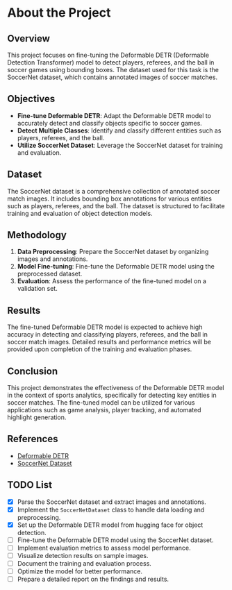 # About the Project

## Overview

This project focuses on fine-tuning the Deformable DETR (Deformable Detection Transformer) model to detect players, referees, and the ball in soccer games using bounding boxes. The dataset used for this task is the SoccerNet dataset, which contains annotated images of soccer matches.

## Objectives

- **Fine-tune Deformable DETR**: Adapt the Deformable DETR model to accurately detect and classify objects specific to soccer games.
- **Detect Multiple Classes**: Identify and classify different entities such as players, referees, and the ball.
- **Utilize SoccerNet Dataset**: Leverage the SoccerNet dataset for training and evaluation.

## Dataset

The SoccerNet dataset is a comprehensive collection of annotated soccer match images. It includes bounding box annotations for various entities such as players, referees, and the ball. The dataset is structured to facilitate training and evaluation of object detection models.

## Methodology

1. **Data Preprocessing**: Prepare the SoccerNet dataset by organizing images and annotations.
2. **Model Fine-tuning**: Fine-tune the Deformable DETR model using the preprocessed dataset.
3. **Evaluation**: Assess the performance of the fine-tuned model on a validation set.

## Results

The fine-tuned Deformable DETR model is expected to achieve high accuracy in detecting and classifying players, referees, and the ball in soccer match images. Detailed results and performance metrics will be provided upon completion of the training and evaluation phases.

## Conclusion

This project demonstrates the effectiveness of the Deformable DETR model in the context of sports analytics, specifically for detecting key entities in soccer matches. The fine-tuned model can be utilized for various applications such as game analysis, player tracking, and automated highlight generation.

## References

- [Deformable DETR](https://arxiv.org/abs/2010.04159)
- [SoccerNet Dataset](https://www.soccer-net.org/)

## TODO List

- [x] Parse the SoccerNet dataset and extract images and annotations.
- [x] Implement the `SoccerNetDataset` class to handle data loading and preprocessing.
- [x] Set up the Deformable DETR model from hugging face for object detection.
- [ ] Fine-tune the Deformable DETR model using the SoccerNet dataset.
- [ ] Implement evaluation metrics to assess model performance.
- [ ] Visualize detection results on sample images.
- [ ] Document the training and evaluation process.
- [ ] Optimize the model for better performance.
- [ ] Prepare a detailed report on the findings and results.